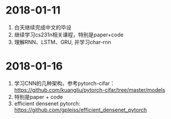 # 2018-01-11 
1. 白天继续完成中文的毕设
2. 继续学习cs231n相关课程，特别是paper+code
3. 理解RNN、LSTM、GRU, 并学习char-rnn
# 2018-01-16
1. 学习CNN的几种架构，参考pytorch-cifar：https://github.com/kuangliu/pytorch-cifar/tree/master/models
2. 特别是paper + code
3. efficient densenet pytorch: https://github.com/gpleiss/efficient_densenet_pytorch